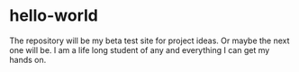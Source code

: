 # hello-world
The repository will be my beta test site for project ideas. Or maybe the next one will be. 
I am a life long student of any and everything I can get my hands on. 
